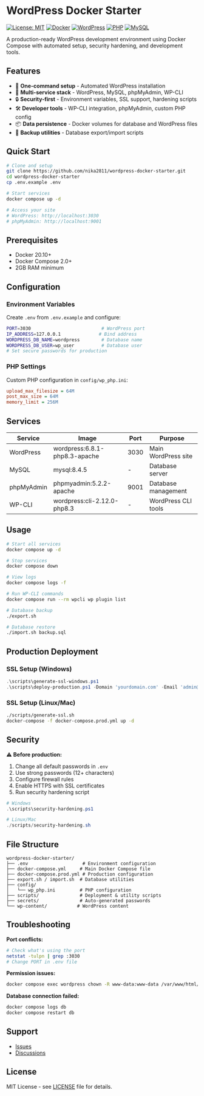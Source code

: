 # WordPress Docker Starter

[![License: MIT](https://img.shields.io/badge/License-MIT-yellow.svg)](LICENSE)
[![Docker](https://img.shields.io/badge/Docker-20.10%2B-blue.svg)](https://www.docker.com/)
[![WordPress](https://img.shields.io/badge/WordPress-6.8.1-blue.svg)](https://wordpress.org/)
[![PHP](https://img.shields.io/badge/PHP-8.3-purple.svg)](https://php.net/)
[![MySQL](https://img.shields.io/badge/MySQL-8.4.5-orange.svg)](https://mysql.com/)

A production-ready WordPress development environment using Docker Compose with automated setup, security hardening, and development tools.

## Features

- 🚀 **One-command setup** - Automated WordPress installation
- 🐳 **Multi-service stack** - WordPress, MySQL, phpMyAdmin, WP-CLI
- 🔒 **Security-first** - Environment variables, SSL support, hardening scripts
- 🛠️ **Developer tools** - WP-CLI integration, phpMyAdmin, custom PHP config
- 📦 **Data persistence** - Docker volumes for database and WordPress files
- 🔄 **Backup utilities** - Database export/import scripts

## Quick Start

```bash
# Clone and setup
git clone https://github.com/nika2811/wordpress-docker-starter.git
cd wordpress-docker-starter
cp .env.example .env

# Start services
docker compose up -d

# Access your site
# WordPress: http://localhost:3030
# phpMyAdmin: http://localhost:9001
```

## Prerequisites

- Docker 20.10+
- Docker Compose 2.0+
- 2GB RAM minimum

## Configuration

### Environment Variables

Create `.env` from `.env.example` and configure:

```bash
PORT=3030                          # WordPress port
IP_ADDRESS=127.0.0.1              # Bind address
WORDPRESS_DB_NAME=wordpress        # Database name
WORDPRESS_DB_USER=wp_user          # Database user
# Set secure passwords for production
```

### PHP Settings

Custom PHP configuration in `config/wp_php.ini`:

```ini
upload_max_filesize = 64M
post_max_size = 64M
memory_limit = 256M
```

## Services

| Service | Image | Port | Purpose |
|---------|-------|------|---------|
| WordPress | wordpress:6.8.1-php8.3-apache | 3030 | Main WordPress site |
| MySQL | mysql:8.4.5 | - | Database server |
| phpMyAdmin | phpmyadmin:5.2.2-apache | 9001 | Database management |
| WP-CLI | wordpress:cli-2.12.0-php8.3 | - | WordPress CLI tools |

## Usage

```bash
# Start all services
docker compose up -d

# Stop services
docker compose down

# View logs
docker compose logs -f

# Run WP-CLI commands
docker compose run --rm wpcli wp plugin list

# Database backup
./export.sh

# Database restore
./import.sh backup.sql
```

## Production Deployment

### SSL Setup (Windows)
```powershell
.\scripts\generate-ssl-windows.ps1
.\scripts\deploy-production.ps1 -Domain 'yourdomain.com' -Email 'admin@yourdomain.com'
```

### SSL Setup (Linux/Mac)
```bash
./scripts/generate-ssl.sh
docker-compose -f docker-compose.prod.yml up -d
```

## Security

⚠️ **Before production:**
1. Change all default passwords in `.env`
2. Use strong passwords (12+ characters)
3. Configure firewall rules
4. Enable HTTPS with SSL certificates
5. Run security hardening script

```powershell
# Windows
.\scripts\security-hardening.ps1

# Linux/Mac
./scripts/security-hardening.sh
```

## File Structure

```
wordpress-docker-starter/
├── .env                    # Environment configuration
├── docker-compose.yml     # Main Docker Compose file
├── docker-compose.prod.yml # Production configuration
├── export.sh / import.sh  # Database utilities
├── config/
│   └── wp_php.ini         # PHP configuration
├── scripts/               # Deployment & utility scripts
├── secrets/               # Auto-generated passwords
└── wp-content/           # WordPress content
```

## Troubleshooting

**Port conflicts:**
```bash
# Check what's using the port
netstat -tulpn | grep :3030
# Change PORT in .env file
```

**Permission issues:**
```bash
docker compose exec wordpress chown -R www-data:www-data /var/www/html/wp-content
```

**Database connection failed:**
```bash
docker compose logs db
docker compose restart db
```

## Support

- [Issues](https://github.com/nika2811/wordpress-docker-starter/issues)
- [Discussions](https://github.com/nika2811/wordpress-docker-starter/discussions)

## License

MIT License - see [LICENSE](LICENSE) file for details.
